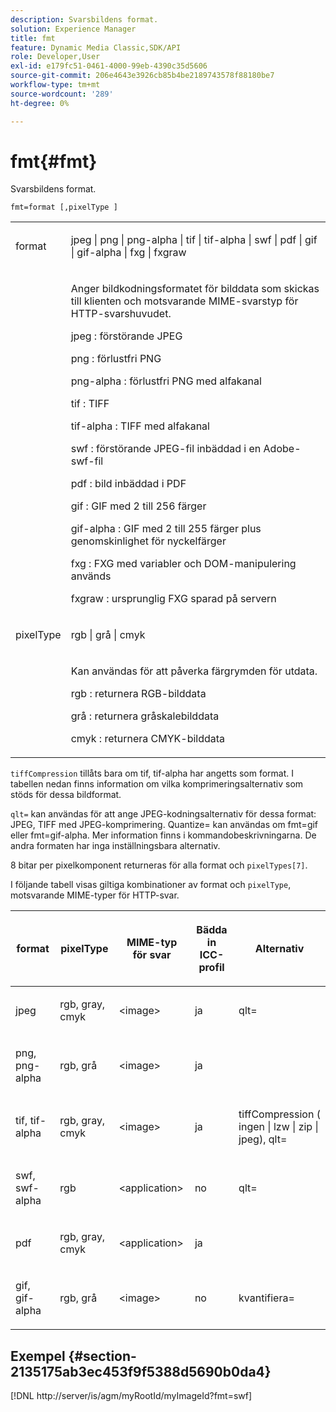```yaml
---
description: Svarsbildens format.
solution: Experience Manager
title: fmt
feature: Dynamic Media Classic,SDK/API
role: Developer,User
exl-id: e179fc51-0461-4000-99eb-4390c35d5606
source-git-commit: 206e4643e3926cb85b4be2189743578f88180be7
workflow-type: tm+mt
source-wordcount: '289'
ht-degree: 0%

---
```


# fmt{#fmt}

Svarsbildens format.

`fmt=format [,pixelType ]`

<table id="simpletable_66FAABB7BD7A4BBB815A570BEA4C1AE8"> 
 <tr class="strow"> 
  <td class="stentry"> <p><span class="codeph"> <span class="varname"> format</span> </span> </p></td> 
  <td class="stentry"> <p><span class="codeph"> jpeg | png | png-alpha | tif | tif-alpha | swf | pdf | gif | gif-alpha | fxg | fxgraw</span> </p></td> 
 </tr> 
 <tr class="strow"> 
  <td class="stentry"></td> 
  <td class="stentry"> <p> Anger bildkodningsformatet för bilddata som skickas till klienten och motsvarande MIME-svarstyp för HTTP-svarshuvudet. </p> <p> <span class="codeph">  jpeg  </span>: förstörande JPEG </p> <p> <span class="codeph"> png  </span>: förlustfri PNG </p> <p> <span class="codeph"> png-alpha  </span>: förlustfri PNG med alfakanal </p> <p> <span class="codeph">  tif  </span>: TIFF </p> <p> <span class="codeph"> tif-alpha  </span>: TIFF med alfakanal </p> <p> <span class="codeph">  swf  </span>: förstörande JPEG-fil inbäddad i en Adobe-swf-fil </p> <p> <span class="codeph"> pdf  </span>: bild inbäddad i PDF </p> <p> <span class="codeph"> gif  </span>: GIF med 2 till 256 färger </p> <p> <span class="codeph"> gif-alpha  </span>: GIF med 2 till 255 färger plus genomskinlighet för nyckelfärger </p> <p> <span class="codeph"> fxg  </span>: FXG med variabler och DOM-manipulering används </p> <p> <span class="codeph">  fxgraw  </span>: ursprunglig FXG sparad på servern </p> </td> 
 </tr> 
 <tr class="strow"> 
  <td class="stentry"> <p><span class="codeph"> <span class="varname"> pixelType</span> </span> </p></td> 
  <td class="stentry"> <p><span class="codeph"> rgb | grå | cmyk</span> </p></td> 
 </tr> 
 <tr class="strow"> 
  <td class="stentry"></td> 
  <td class="stentry"> <p> Kan användas för att påverka färgrymden för utdata. </p> <p> <span class="codeph">  rgb  </span>: returnera RGB-bilddata </p> <p> <span class="codeph"> grå  </span>: returnera gråskalebilddata </p> <p> <span class="codeph"> cmyk  </span>: returnera CMYK-bilddata </p> </td> 
 </tr> 
</table>

`tiffCompression` tillåts bara om tif, tif-alpha har angetts som format. I tabellen nedan finns information om vilka komprimeringsalternativ som stöds för dessa bildformat.

`qlt=` kan användas för att ange JPEG-kodningsalternativ för dessa format: JPEG, TIFF med JPEG-komprimering. Quantize= kan användas om fmt=gif eller fmt=gif-alpha. Mer information finns i kommandobeskrivningarna. De andra formaten har inga inställningsbara alternativ.

8 bitar per pixelkomponent returneras för alla format och `pixelTypes[7]`.

I följande tabell visas giltiga kombinationer av format och `pixelType`, motsvarande MIME-typer för HTTP-svar.

<table id="table_54AFE58185004C74971EFBA845E177B6"> 
 <thead> 
  <tr> 
   <th colname="col1" class="entry"> <p><span class="varname"> format</span> </p> </th> 
   <th colname="col2" class="entry"> <p><span class="varname"> pixelType</span> </p> </th> 
   <th colname="col3" class="entry"> <p>MIME-typ för svar </p> </th> 
   <th colname="col4" class="entry"> <p>Bädda in ICC-profil </p> </th> 
   <th colname="col5" class="entry"> <p>Alternativ </p> </th> 
  </tr> 
 </thead>
 <tbody> 
  <tr> 
   <td> <p>jpeg </p> </td> 
   <td> <p>rgb, gray, cmyk </p> </td> 
   <td> <p>&lt;image&gt; </p> </td> 
   <td> <p>ja </p> </td> 
   <td> <p><span class="codeph"> qlt=</span> </p> </td> 
  </tr> 
  <tr> 
   <td> <p>png, png-alpha </p> </td> 
   <td> <p>rgb, grå </p> </td> 
   <td> <p>&lt;image&gt; </p> </td> 
   <td> <p>ja </p> </td> 
   <td> <p> </p> </td> 
  </tr> 
  <tr> 
   <td> <p>tif, tif-alpha </p> </td> 
   <td> <p>rgb, gray, cmyk </p> </td> 
   <td> <p>&lt;image&gt; </p> </td> 
   <td> <p>ja </p> </td> 
   <td> <p><span class="codeph"> <span class="varname"> tiffCompression</span> ( ingen | lzw | zip | jpeg), qlt=</span> </p> </td> 
  </tr> 
  <tr> 
   <td> <p>swf, swf-alpha </p> </td> 
   <td> <p>rgb </p> </td> 
   <td> <p>&lt;application&gt; </p> </td> 
   <td> <p>no </p> </td> 
   <td> <p><span class="codeph"> qlt=  </span> </p> </td> 
  </tr> 
  <tr> 
   <td> <p>pdf </p> </td> 
   <td> <p>rgb, gray, cmyk </p> </td> 
   <td> <p>&lt;application&gt; </p> </td> 
   <td> <p>ja </p> </td> 
   <td> <p> </p> </td> 
  </tr> 
  <tr> 
   <td> <p>gif, gif-alpha </p> </td> 
   <td> <p>rgb, grå </p> </td> 
   <td> <p>&lt;image&gt; </p> </td> 
   <td> <p>no </p> </td> 
   <td> <p><span class="codeph"> kvantifiera=</span> </p> </td> 
  </tr> 
 </tbody> 
</table>

## Exempel {#section-2135175ab3ec453f9f5388d5690b0da4}

[!DNL http://server/is/agm/myRootId/myImageId?fmt=swf]
